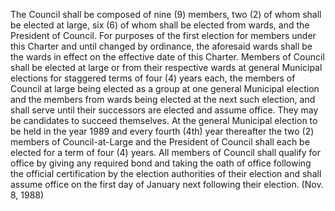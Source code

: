 The Council shall be composed of nine (9) members, two (2) of whom shall be elected at large, six (6) of whom shall be elected from wards, and the President of Council. For purposes of the first election for members under this Charter and until changed by ordinance, the aforesaid wards shall be the wards in effect on the effective date of this Charter.
Members of Council shall be elected at large or from their respective wards at general Municipal elections for staggered terms of four (4) years each, the members of Council at large being elected as a group at one general Municipal election and the members from wards being elected at the next such election, and shall serve until their successors are elected and assume office. They may be candidates to succeed themselves.
At the general Municipal election to be held in the year 1989 and every fourth (4th) year thereafter the two (2) members of Council-at-Large and the President of Council shall each be elected for a term of four (4) years.
All members of Council shall qualify for office by giving any required bond and taking the oath of office following the official certification by the election authorities of their election and shall assume office on the first day of January next following their election. (Nov. 8, 1988)